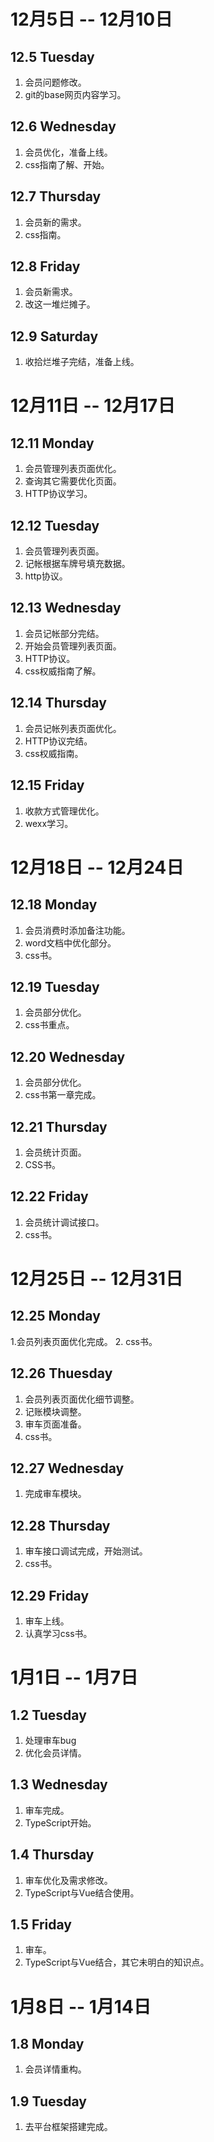 # 12月5日 -- 12月10日

## 12.5 Tuesday
1. 会员问题修改。
2. git的base网页内容学习。

## 12.6 Wednesday
1. 会员优化，准备上线。
2. css指南了解、开始。

## 12.7 Thursday
1. 会员新的需求。
2. css指南。

## 12.8 Friday
1. 会员新需求。
2. 改这一堆烂摊子。

## 12.9 Saturday
1. 收拾烂堆子完结，准备上线。

# 12月11日 -- 12月17日

## 12.11 Monday
1. 会员管理列表页面优化。
2. 查询其它需要优化页面。
3. HTTP协议学习。

## 12.12 Tuesday
1. 会员管理列表页面。
2. 记帐根据车牌号填充数据。
3. http协议。

## 12.13 Wednesday
1. 会员记帐部分完结。
2. 开始会员管理列表页面。
3. HTTP协议。
4. css权威指南了解。

## 12.14 Thursday
1. 会员记帐列表页面优化。
2. HTTP协议完结。
3. css权威指南。

## 12.15 Friday
1. 收款方式管理优化。
2. wexx学习。

# 12月18日 -- 12月24日

## 12.18 Monday
1. 会员消费时添加备注功能。
2. word文档中优化部分。
3. css书。

## 12.19 Tuesday
1. 会员部分优化。
2. css书重点。

## 12.20 Wednesday
1. 会员部分优化。
2. css书第一章完成。

## 12.21 Thursday
1. 会员统计页面。
2. CSS书。

## 12.22 Friday
1. 会员统计调试接口。
2. css书。

# 12月25日 -- 12月31日

## 12.25 Monday
1.会员列表页面优化完成。
2. css书。

## 12.26 Thuesday
1. 会员列表页面优化细节调整。
2. 记账模块调整。
3. 审车页面准备。
4. css书。

## 12.27 Wednesday
1. 完成审车模块。

## 12.28 Thursday
1. 审车接口调试完成，开始测试。
2. css书。

## 12.29 Friday
1. 审车上线。
2. 认真学习css书。

# 1月1日 -- 1月7日

## 1.2 Tuesday
1. 处理审车bug
2. 优化会员详情。

## 1.3 Wednesday
1. 审车完成。
2. TypeScript开始。

## 1.4 Thursday
1. 审车优化及需求修改。
2. TypeScript与Vue结合使用。

## 1.5 Friday
1. 审车。
2. TypeScript与Vue结合，其它未明白的知识点。

# 1月8日 -- 1月14日

## 1.8 Monday
1. 会员详情重构。

## 1.9 Tuesday
1. 去平台框架搭建完成。